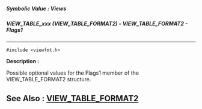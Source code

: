 ##### Symbolic Value : Views
##### VIEW_TABLE_xxx (VIEW_TABLE_FORMAT2) - VIEW_TABLE_FORMAT2 - Flags1
---
```
#include <viewfmt.h>
```
**Description :**

Possible optional values for the Flags1 member of the VIEW_TABLE_FORMAT2 
structure.

**See Also :**
[VIEW_TABLE_FORMAT2](/reference/Data/VIEW_TABLE_FORMAT2)
---
